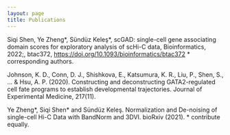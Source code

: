 ```yaml
---
layout: page
title: Publications
---
```


Siqi Shen, Ye Zheng*, Sündüz Keleş*, scGAD: single-cell gene associating domain scores for exploratory analysis of scHi-C data, Bioinformatics, 2022;, btac372, https://doi.org/10.1093/bioinformatics/btac372 * corresponding authors.

Johnson, K. D., Conn, D. J., Shishkova, E., Katsumura, K. R., Liu, P., Shen, S., ... & Hsu, A. P. (2020). Constructing and deconstructing GATA2-regulated cell fate programs to establish developmental trajectories. Journal of Experimental Medicine, 217(11).

Ye Zheng\*, Siqi Shen\* and Sündüz Keleş. Normalization and De-noising of single-cell Hi-C Data with BandNorm and 3DVI. bioRxiv (2021). * contribute equally.

